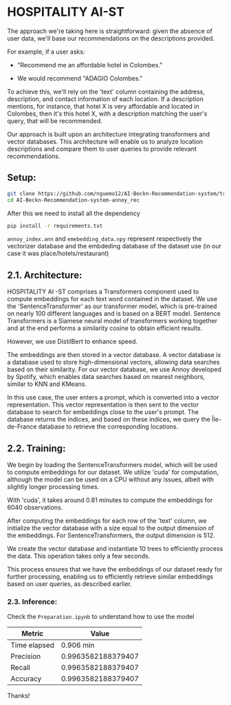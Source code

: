 # HOSPITALITY AI-ST


The approach we're taking here is straightforward: given the absence of user data, we'll base our recommendations on the descriptions provided. 

For example, if a user asks: 

- "Recommend me an affordable hotel in Colombes." 

- We would recommend "ADAGIO Colombes." 


To achieve this, we'll rely on the 'text' column containing the address, description, and contact information of each location. If a description mentions, for instance, that hotel X is very affordable and located in Colombes, then it's this hotel X, with a description matching the user's query, that will be recommended. 

Our approach is built upon an architecture integrating transformers and vector databases. This architecture will enable us to analyze location descriptions and compare them to user queries to provide relevant recommendations. 

## Setup:
```bash
git clone https://github.com/nguemo12/AI-Beckn-Recommendation-system/tree/annoy_rec
cd AI-Beckn-Recommendation-system-annoy_rec
```

After this we need to install all the dependency
```bash
pip install -r requirements.txt
```

`annoy_index.ann` and `emebedding_data.npy` represent respectively the vectorizer database and the embdeding database of the dataset use (in our case it was place/hotels/restaurant)


 
## 2.1. Architecture: 

 

HOSPITALITY AI -ST comprises a Transformers component used to compute embeddings for each text word contained in the dataset. We use the 'SentenceTransformer' as our transformer model, which is pre-trained on nearly 100 different languages and is based on a BERT model. Sentence Transformers is a Siamese neural model of transformers working together and at the end performs a similarity cosine to obtain efficient results. 


However, we use DistilBert to enhance speed. 

The embeddings are then stored in a vector database. A vector database is a database used to store high-dimensional vectors, allowing data searches based on their similarity. For our vector database, we use Annoy developed by Spotify, which enables data searches based on nearest neighbors, similar to KNN and KMeans. 

In this use case, the user enters a prompt, which is converted into a vector representation. This vector representation is then sent to the vector database to search for embeddings close to the user's prompt. The database returns the indices, and based on these indices, we query the Île-de-France database to retrieve the corresponding locations. 

 

## 2.2. Training: 

We begin by loading the SentenceTransformers model, which will be used to compute embeddings for our dataset. We utilize 'cuda' for computation, although the model can be used on a CPU without any issues, albeit with slightly longer processing times. 

With 'cuda', it takes around 0.81 minutes to compute the embeddings for 6040 observations. 

After computing the embeddings for each row of the 'text' column, we initialize the vector database with a size equal to the output dimension of the embeddings. For SentenceTransformers, the output dimension is 512.  

We create the vector database and instantiate 10 trees to efficiently process the data. This operation takes only a few seconds. 

This process ensures that we have the embeddings of our dataset ready for further processing, enabling us to efficiently retrieve similar embeddings based on user queries, as described earlier. 

### 2.3. Inference:

Check the `Preparation.ipynb` to understand how to use the model

| Metric   | Value                  |
|----------|------------------------|
| Time elapsed | 0.906 min           |
| Precision    | 0.9963582188379407  |
| Recall       | 0.9963582188379407  |
| Accuracy     | 0.9963582188379407  |


Thanks!
